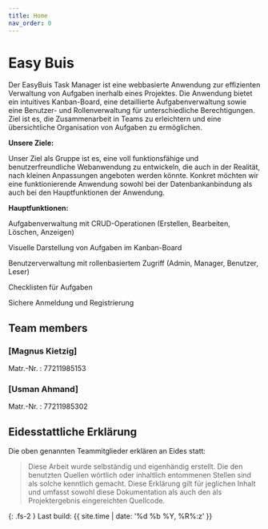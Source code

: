 ```yaml
---
title: Home
nav_order: 0
---
```



# Easy Buis

Der EasyBuis Task Manager ist eine webbasierte Anwendung zur effizienten Verwaltung von Aufgaben inerhalb eines Projektes. Die Anwendung bietet ein intuitives Kanban-Board, eine detaillierte Aufgabenverwaltung sowie eine Benutzer- und Rollenverwaltung für unterschiedliche Berechtigungen. Ziel ist es, die Zusammenarbeit in Teams zu erleichtern und eine übersichtliche Organisation von Aufgaben zu ermöglichen.

**Unsere Ziele:**

Unser Ziel als Gruppe ist es, eine voll funktionsfähige und benutzerfreundliche Webanwendung zu entwickeln, die auch in der Realität, nach kleinen Anpassungen angeboten werden könnte. Konkret möchten wir eine funktionierende Anwendung sowohl bei der Datenbankanbindung als auch bei den Hauptfunktionen der Anwendung.

**Hauptfunktionen:**

Aufgabenverwaltung mit CRUD-Operationen (Erstellen, Bearbeiten, Löschen, Anzeigen)

Visuelle Darstellung von Aufgaben im Kanban-Board

Benutzerverwaltung mit rollenbasiertem Zugriff (Admin, Manager, Benutzer, Leser)

Checklisten für Aufgaben

Sichere Anmeldung und Registrierung

## Team members

### [Magnus Kietzig]

Matr.-Nr.
: 77211985153

### [Usman Ahmand]

Matr.-Nr.
: 77211985302

## Eidesstattliche Erklärung

Die oben genannten Teammitglieder erklären an Eides statt:

> Diese Arbeit wurde selbständig und eigenhändig erstellt. Die den benutzten Quellen wörtlich oder inhaltlich entommenen Stellen sind als solche kenntlich gemacht. Diese Erklärung gilt für jeglichen Inhalt und umfasst sowohl diese Dokumentation als auch den als Projektergebnis eingereichten Quellcode.

{: .fs-2 }
Last build: {{ site.time | date: '%d %b %Y, %R%:z' }}